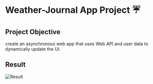 # Weather-Journal App Project ☔


## Project Objective

 create an asynchronous web app that uses Web API and user data to dynamically update the UI.

## Result

![Result](../images/Result.png)


